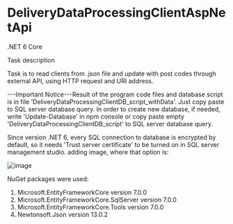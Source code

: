 # DeliveryDataProcessingClientAspNetApi

.NET 6 Core

Task description

Task is to read clients from .json file and update with post codes through external API, using HTTP request and URI address.

---Important Notice---Result of the program code files and database script is in file 'DeliveryDataProcessingClientDB_script_withData'. Just copy paste to SQL server database query. In order to create new database, if needed, write 'Update-Database' in npm console or copy paste empty 'DeliveryDataProcessingClientDB_script' to SQL server database query.

Since version .NET 6, every SQL connection to database is encrypted by default, so it needs 'Trust server certificate' to be turned on in SQL server management studio. adding image, where that option is:

![image](https://user-images.githubusercontent.com/96888736/204286146-848960bb-c2bd-4134-9481-2714862fc5fc.png)

NuGet packages were used:

1. Microsoft.EntityFrameworkCore version 7.0.0
2. Microsoft.EntityFrameworkCore.SqlServer version 7.0.0
3. Microsoft.EntityFrameworkCore.Tools version 7.0.0
4. Newtonsoft.Json version 13.0.2
